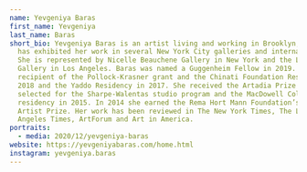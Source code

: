 ```yaml
---
name: Yevgeniya Baras
first_name: Yevgeniya
last_name: Baras
short_bio: Yevgeniya Baras is an artist living and working in Brooklyn, NY. She
  has exhibited her work in several New York City galleries and internationally.
  She is represented by Nicelle Beauchene Gallery in New York and the Landing
  Gallery in Los Angeles. Baras was named a Guggenheim Fellow in 2019. She was a
  recipient of the Pollock-Krasner grant and the Chinati Foundation Residency in
  2018 and the Yaddo Residency in 2017. She received the Artadia Prize and was
  selected for the Sharpe-Walentas studio program and the MacDowell Colony
  residency in 2015. In 2014 she earned the Rema Hort Mann Foundation’s Emerging
  Artist Prize. Her work has been reviewed in The New York Times, The Los
  Angeles Times, ArtForum and Art in America.
portraits:
  - media: 2020/12/yevgeniya-baras
website: https://yevgeniyabaras.com/home.html
instagram: yevgeniya.baras
---
```

